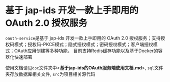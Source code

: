 # 基于 jap-ids 开发一款上手即用的 OAuth 2.0 授权服务
`oauth-service`是基于 jap-ids 开发一款上手即用的 OAuth 2.0 授权服务；支持授权码模式；授权码-PKCE模式；隐式授权模式；密码授权模式；客户端授权模式；OAuth应用创建等多种功能，
目前支持Redis缓存功能以及基于Docker的容器化快速部署

使用文档请见`doc`文件夹中<**基于jap-ids的OAuth服务端使用文档.md**>, `sql`文件夹存放数据库相关文件, `src`为项目相关源代码